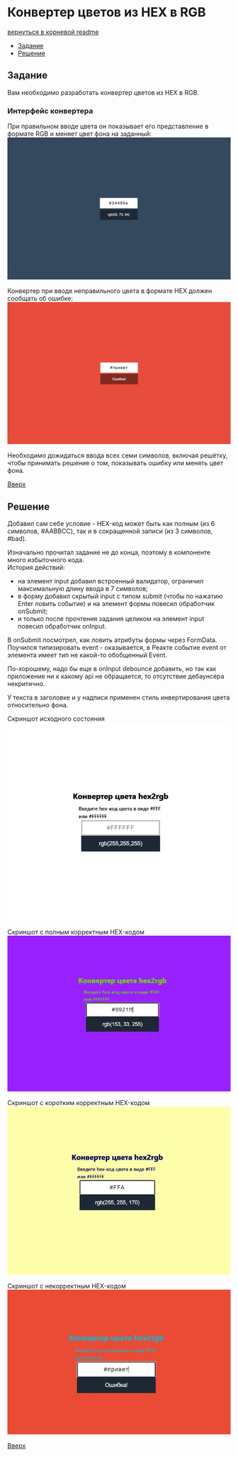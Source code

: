 <a name="top"></a>
# Конвертер цветов из HEX в RGB

[вернуться в корневой readme](../README.md)


- [Задание](#задание)
- [Решение](#решение)

## Задание

Вам необходимо разработать конвертер цветов из HEX в RGB.  

### Интерфейс конвертера
При правильном вводе цвета он показывает его представление в формате RGB и меняет цвет фона на заданный:  
![Скриншот работы конвертера](./doc/preview.png)

Конвертер при вводе неправильного цвета в формате HEX должен сообщать об ошибке:
![Скриншот работы конвертера при вводе ошибочного HEX-кода](./doc/error.png)


Необходимо дожидаться ввода всех семи символов, включая решётку, чтобы принимать решение о том, показывать ошибку или менять цвет фона.


[Вверх](#top)


## Решение

Добавил сам себе условие - HEX-код может быть как полным (из 6 символов, #AABBCC), так и в сокращенной записи (из 3 символов, #bad).  

Изначально прочитал задание не до конца, поэтому в компоненте много избыточного кода.  
История действий: 
- на элемент input добавил встроенный валидатор, ограничил максимальную длину ввода в 7 символов;
- в форму добавил скрытый input с типом submit (чтобы по нажатию Enter ловить событие) и на элемент формы повесил обработчик onSubmit;
- и только после прочтения задания целиком на элемент input повесил обработчик onInput.

В onSubmit посмотрел, как ловить атрибуты формы через FormData.  
Поучился типизировать event - оказывается, в Реакте событие event от элемента имеет тип не какой-то обобщенный Event.

По-хорошему, надо бы еще в onInput debounce добавить, но так как приложение ни к какому api не обращается, то отсутствие дебаунсера некритично.

У текста в заголовке и у надписи применен стиль инвертирования цвета относительно фона.

Скриншот исходного состояния  
![Скриншот исходного состояния](./doc/project_0.jpg)

Скриншот с полным корректным HEX-кодом  
![Скриншот с полным корректным HEX-кодом](./doc/project_1.jpg)

Скриншот с коротким корректным HEX-кодом  
![Скриншот с коротким корректным HEX-кодом](./doc/project_1_short.jpg)

Скриншот с некорректным HEX-кодом  
![Скриншот с некорректным HEX-кодом](./doc/project_2.jpg)

[Вверх](#top)